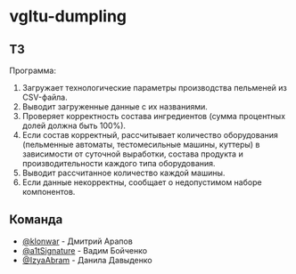 # vgltu-dumpling

## ТЗ

Программа:
1. Загружает технологические параметры производства пельменей из CSV-файла.
2. Выводит загруженные данные с их названиями.
3. Проверяет корректность состава ингредиентов (сумма процентных долей должна быть 100%).
4. Если состав корректный, рассчитывает количество оборудования (пельменные автоматы, тестомесильные машины, куттеры) в зависимости от суточной выработки, состава продукта и производительности каждого типа оборудования.
5. Выводит рассчитанное количество каждой машины.
6. Если данные некорректны, сообщает о недопустимом наборе компонентов.

## Команда

* [@klonwar](https://github.com/klonwar) - Дмитрий Арапов
* [@a1tSignature](https://github.com/a1tSignature) - Вадим Бойченко
* [@IzyaAbram](https://github.com/IzyaAbram) - Данила Давыденко
